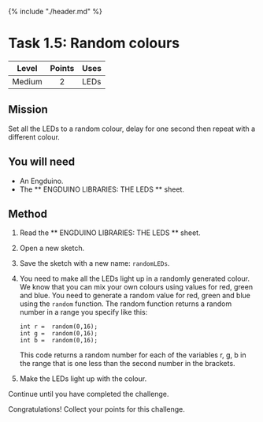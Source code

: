 {% include "./header.md" %}

# Task 1.5: Random colours 
| Level| Points | Uses |
| ------ |:------:|------|
| Medium | 2 | LEDs |

## Mission

Set all the LEDs to a random colour, delay for one second then repeat with a different colour.

## You will need
* An Engduino.
* The ** ENGDUINO LIBRARIES: THE LEDS ** sheet.

## Method
1. Read the ** ENGDUINO LIBRARIES: THE LEDS ** sheet.
3. Open a new sketch.
4. Save the sketch with a new name: ```randomLEDs```.
5. You need to make all the LEDs light up in a randomly generated colour.  We know that you can mix  your own colours using values for red, green and blue.  You need to generate a random value for red, green and blue using the ```random``` function. The random function returns a random number in a range you specify like this:
	```
	int r =  random(0,16);
	int g =  random(0,16);
	int b =  random(0,16);

	```
	This code returns a random number for each of the variables r, g, b in the range that is one less than the second number in the brackets.

6. Make the LEDs light up with the colour.

Continue until you have completed the challenge.



Congratulations! Collect your points for this challenge.

<!---
{% include "./rae.md" %}
-->
